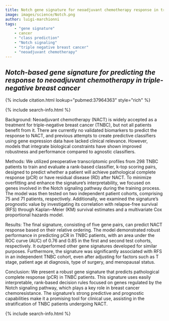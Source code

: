 ```yaml
---
title: Notch gene signature for neoadjuvant chemotherapy response in triple-negative breast cancer
image: images/science/Notch.png
author: luigi-marchionni
tags:
    - "gene signature"
    - cancer
    - "class prediction"
    - "Notch signaling"
    - "triple negative breast cancer"
    - "neoadjuvant chemotherapy"
---
```


## *Notch-based gene signature for predicting the response to neoadjuvant chemotherapy in triple-negative breast cancer*

{% include citation.html lookup="pubmed:37964363" style="rich" %}

{% include search-info.html %}

Background: Neoadjuvant chemotherapy (NACT) is widely accepted as a treatment for triple-negative breast cancer (TNBC), but not all patients benefit from it. There are currently no validated biomarkers to predict the response to NACT, and previous attempts to create predictive classifiers using gene expression data have lacked clinical relevance. However, models that integrate biological constraints have shown improved robustness and performance compared to agnostic classifiers.

Methods: We utilized preoperative transcriptomic profiles from 298 TNBC patients to train and evaluate a rank-based classifier, k-top scoring pairs, designed to predict whether a patient will achieve pathological complete response (pCR) or have residual disease (RD) after NACT. To minimize overfitting and enhance the signature’s interpretability, we focused on genes involved in the Notch signaling pathway during the training process. The model was then tested on two independent patient cohorts, comprising 75 and 71 patients, respectively. Additionally, we examined the signature’s prognostic value by investigating its correlation with relapse-free survival (RFS) through Kaplan‒Meier (KM) survival estimates and a multivariate Cox proportional hazards model.

Results: The final signature, consisting of five gene pairs, can predict NACT response based on their relative ordering. The model demonstrated robust performance in predicting pCR in TNBC patients, with an area under the ROC curve (AUC) of 0.76 and 0.85 in the first and second test cohorts, respectively. It outperformed other gene signatures developed for similar purposes. Furthermore, the signature was significantly associated with RFS in an independent TNBC cohort, even after adjusting for factors such as T stage, patient age at diagnosis, type of surgery, and menopausal status.

Conclusion: We present a robust gene signature that predicts pathological complete response (pCR) in TNBC patients. This signature uses easily interpretable, rank-based decision rules focused on genes regulated by the Notch signaling pathway, which plays a key role in breast cancer chemoresistance. The signature’s strong predictive and prognostic capabilities make it a promising tool for clinical use, assisting in the stratification of TNBC patients undergoing NACT.

{% include search-info.html %}
